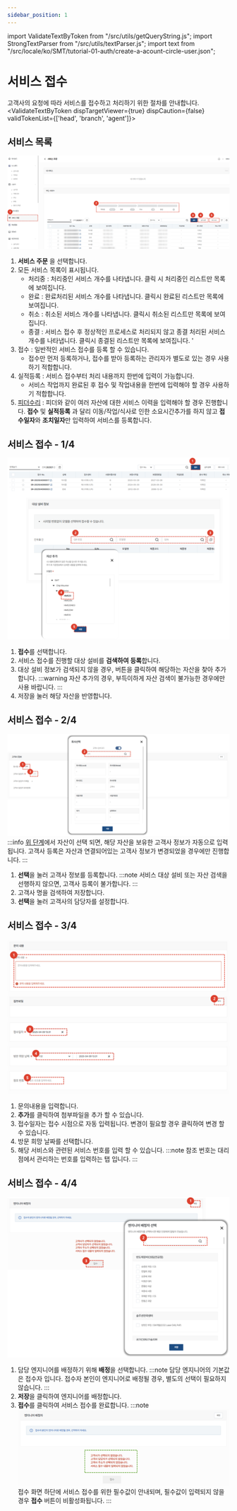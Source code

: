 ```yaml
---
sidebar_position: 1
---
```

import ValidateTextByToken from "/src/utils/getQueryString.js";
import StrongTextParser from "/src/utils/textParser.js";
import text from "/src/locale/ko/SMT/tutorial-01-auth/create-a-acount-circle-user.json";

# 서비스 접수

고객사의 요청에 따라 서비스를 접수하고 처리하기 위한 절차를 안내합니다.
<ValidateTextByToken dispTargetViewer={true} dispCaution={false} validTokenList={['head', 'branch', 'agent']}>

## 서비스 목록

![001](./img/001.png)

1. **서비스 주문** 을 선택합니다.
1. 모든 서비스 목록이 표시됩니다.
      - 처리중 : 처리중인 서비스 개수를 나타냅니다. 클릭 시 처리중인 리스트만 목록에 보여집니다. 
      - 완료 : 완료처리된 서비스 개수를 나타냅니다. 클릭시 완료된 리스트만 목록에 보여집니다.
      - 취소 : 취소된 서비스 개수를 나타냅니다. 클릭시 취소된 리스트만 목록에 보여집니다.
      - 종결 : 서비스 접수 후 정상적인 프로세스로 처리되지 않고 종결 처리된 서비스 개수를 나타냅니다. 클릭시 종결된 리스트만 목록에 보여집니다. '
1. 접수 : 일반적인 서비스 접수를 등록 할 수 있습니다. 
      - 접수만 먼저 등록하거나, 접수를 받아 등록하는 관리자가 별도로 있는 경우 사용하기 적합합니다. 
1. 실적등록 : 서비스 접수부터 처리 내용까지 한번에 입력이 가능합니다.   
      - 서비스 작업까지 완료된 후 접수 및 작업내용을 한번에 입력해야 할 경우 사용하기 적합합니다. 
1. [피더수리](./create-a-service-order_feeder.md) : 피더와 같이 여러 자산에 대한 서비스 이력을 입력해야 할 경우 진행합니다. **접수** 및 **실적등록** 과 달리 이동/작업/식사로 인한 소요시간추가를 하지 않고 **접수일자**와 **조치일자**만 입력하여 서비스를 등록합니다. 

## 서비스 접수 - 1/4

![002](./img/002.png)

1. **접수**를 선택합니다.
1. 서비스 접수를 진행할 대상 설비를 **검색하여 등록**합니다. 
1. 대상 설비 정보가 검색되지 않을 경우, 버튼을 클릭하여 해당하는 자산을 찾아 추가합니다.
    :::warning
        자산 추가의 경우, 부득이하게 자산 검색이 불가능한 경우에만 사용 바랍니다.
    :::
1. 저장을 눌러 해당 자산을 반영합니다. 


## 서비스 접수 - 2/4

![003](./img/003.png)
:::info
[위 단계](#서비스-접수---14)에서 자산이 선택 되면, 해당 자산을 보유한 고객사 정보가 자동으로 입력됩니다. 
고객사 등록은 자산과 연결되어있는 고객사 정보가 변경되었을 경우에만 진행합니다.
:::

1. **선택**을 눌러 고객사 정보를 등록합니다. 
    :::note
    서비스 대상 설비 또는 자산 검색을 선행하지 않으면, 고객사 등록이 불가합니다.
    :::
1. 고객사 명을 검색하여 저장합니다.
1. **선택**을 눌러 고객사의 담당자를 설정합니다. 

## 서비스 접수 - 3/4

![004](./img/004.png)

1. 문의내용을 입력합니다. 
1. **추가**를 클릭하여 첨부파일을 추가 할 수 있습니다. 
1. 접수일자는 접수 시점으로 자동 입력됩니다. 변경이 필요할 경우 클릭하여 변경 할 수 있습니다. 
1. 방문 희망 날짜를 선택합니다. 
1. 해당 서비스와 관련된 서비스 번호를 입력 할 수 있습니다. 
    :::note
    참조 번호는 대리점에서 관리하는 번호를 입력하는 탭 입니다.
    :::

## 서비스 접수 - 4/4

![005](./img/005.png)

1. 담당 엔지니어를 배정하기 위해 **배정**을 선택합니다.
    :::note
    담당 엔지니어의 기본값은 접수자 입니다.
    접수자 본인이 엔지니어로 배정될 경우, 별도의 선택이 필요하지 않습니다. 
    :::
1. **저장**을 클릭하여 엔지니어를 배정합니다. 
1. **접수**를 클릭하여 서비스 접수를 완료합니다. 
    :::note
    ![005](./img/005_2.png)
    접수 화면 하단에 서비스 접수를 위한 필수값이 안내되며, 필수값이 입력되지 않을 경우 **접수** 버튼이 비활성화됩니다. 
    :::
</ValidateTextByToken>